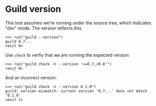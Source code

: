 # Guild version

This test assumes we're running under the source tree, which indicates
"dev" mode. The version reflects this.

    >>> run("guild --version")
    guild 0.7...
    <exit 0>

Use `check` to verfiy that we are running the expected version:

    >>> run("guild check -n --version '>=0.7,<0.8'")
    <exit 0>

And an incorrect version:

    >>> run("guild check -n --version 0.1.0")
    guild: version mismatch: current version '0.7...' does not match '0.1.0'
    <exit 1>
